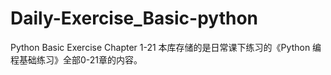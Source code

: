 # Daily-Exercise_Basic-python
 Python Basic Exercise Chapter 1-21
本库存储的是日常课下练习的《Python 编程基础练习》全部0-21章的内容。
